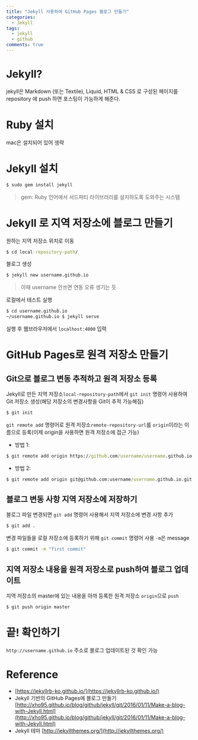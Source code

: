 ```yaml
---
title: "Jekyll 사용하여 GitHub Pages 블로그 만들기"
categories:
  - Jekyll
tags:
  - jekyll
  - github
comments: true
---
```


# Jekyll?
jekyll은 Markdown (또는 Textile), Liquid, HTML & CSS 로 구성된 페이지를 repository 에 push 하면 포스팅이 가능하게 해준다.

# Ruby 설치
mac은 설치되어 있어 생략

# Jekyll 설치

```cmd
$ sudo gem install jekyll
```
> gem: Ruby 언어에서 서드파티 라이브러리를 설치하도록 도와주는 시스템

# Jekyll 로 지역 저장소에 블로그 만들기
원하는 지역 저장소 위치로 이동
```cmd
$ cd local-repository-path/
```

블로그 생성
```cmd
$ jekyll new username.github.io
```
> 이때 username 안쓰면 연동 오류 생기는 듯

로컬에서 테스트 실행
```cmd
$ cd username.github.io
~/username.github.io $ jekyll serve
```
실행 후 웹브라우저에서 `localhost:4000` 입력

# GitHub Pages로 원격 저장소 만들기
## Git으로 블로그 변동 추적하고 원격 저장소 등록
Jekyll로 만든 지역 저장소`local-repository-path`에서 `git init` 명령어 사용하여 Git 저장소 생성(해당 저장소의 변경사항을 Git이 추적 가능해짐)
```cmd
$ git init
```

 `git remote add` 명령어로 원격 저장소`remote-repository-url`를 `origin`이라는 이름으로 등록(이제 origin을 사용하면 원격 저장소에 접근 가능)
- 방법 1:
```cmd
$ git remote add origin https://github.com/username/username.github.io.git
```
- 방법 2:
```cmd
$ git remote add origin git@github.com:username/username.github.io.git
```

## 블로그 변동 사항 지역 저장소에 저장하기
블로그 파일 변경되면 `git add` 명령어 사용해서 지역 저장소에 변경 사항 추가
```cmd
$ git add .
```

변경 파일들을 로컬 저장소에 등록하기 위해 `git commit` 명령어 사용 `-m`은 message
```cmd
$ git commit -m "first commit"
```

## 지역 저장소 내용을 원격 저장소로 push하여 블로그 업데이트
지역 저장소의 master에 있는 내용을 아까 등록한 원격 저장소 `origin`으로 `push`
```cmd
$ git push origin master
```

# 끝! 확인하기
`http://username.github.io` 주소로 블로그 업데이트된 것 확인 가능

# Reference
- [https://jekyllrb-ko.github.io/](https://jekyllrb-ko.github.io/)
- Jekyll 기반의 GitHub Pages에 블로그 만들기 [http://xho95.github.io/blog/github/jekyll/git/2016/01/11/Make-a-blog-with-Jekyll.html](http://xho95.github.io/blog/github/jekyll/git/2016/01/11/Make-a-blog-with-Jekyll.html)
- Jekyll 테마 [http://jekyllthemes.org/](http://jekyllthemes.org/)

